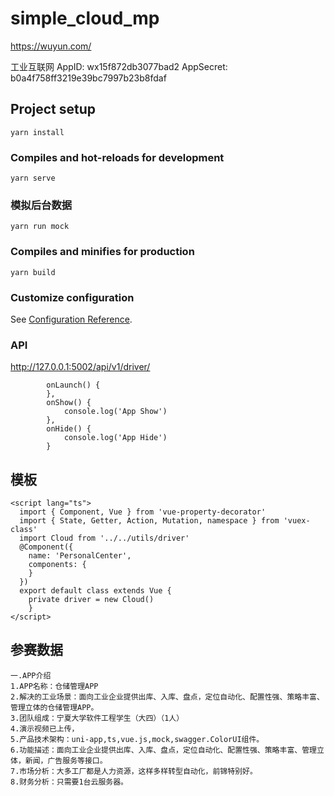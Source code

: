 # simple_cloud_mp
https://wuyun.com/

工业互联网
AppID: wx15f872db3077bad2
AppSecret: b0a4f758ff3219e39bc7997b23b8fdaf


## Project setup
```
yarn install
```

### Compiles and hot-reloads for development
```
yarn serve
```
### 模拟后台数据
```
yarn run mock
```

### Compiles and minifies for production
```
yarn build
```

### Customize configuration
See [Configuration Reference](https://cli.vuejs.org/config/).


### API
http://127.0.0.1:5002/api/v1/driver/


```
        onLaunch() {
        },
        onShow() {
            console.log('App Show')
        },
        onHide() {
            console.log('App Hide')
        }
```
## 模板
```
<script lang="ts">
  import { Component, Vue } from 'vue-property-decorator'
  import { State, Getter, Action, Mutation, namespace } from 'vuex-class'
  import Cloud from '../../utils/driver'
  @Component({
    name: 'PersonalCenter',
    components: {
    }
  })
  export default class extends Vue {
    private driver = new Cloud()
    }
</script>
```
## 参赛数据
```
一.APP介绍
1.APP名称：仓储管理APP
2.解决的工业场景：面向工业企业提供出库、入库、盘点，定位自动化、配置性强、策略丰富、管理立体的仓储管理APP。
3.团队组成：宁夏大学软件工程学生（大四）（1人）
4.演示视频已上传，
5.产品技术架构：uni-app,ts,vue.js,mock,swagger.ColorUI组件。
6.功能描述：面向工业企业提供出库、入库、盘点，定位自动化、配置性强、策略丰富、管理立体，新闻，广告服务等接口。
7.市场分析：大多工厂都是人力资源，这样多样转型自动化，前锦特别好。
8.财务分析：只需要1台云服务器。

```
